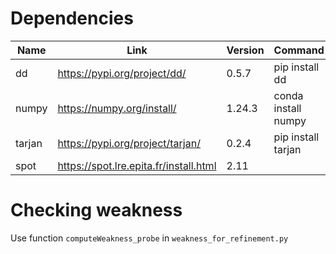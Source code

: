 # Dependencies

| Name   | Link                                   | Version | Command             |
|--------|----------------------------------------|---------|---------------------|
| dd     | https://pypi.org/project/dd/           | 0.5.7   | pip install dd      |
| numpy  | https://numpy.org/install/             | 1.24.3  | conda install numpy |
| tarjan | https://pypi.org/project/tarjan/       | 0.2.4   | pip install tarjan  |
| spot   | https://spot.lre.epita.fr/install.html | 2.11    |                     |

# Checking weakness

Use function `computeWeakness_probe` in `weakness_for_refinement.py`